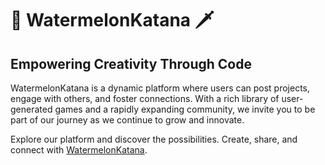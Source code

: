 # 🍉 WatermelonKatana 🗡️

## Empowering Creativity Through Code

WatermelonKatana is a dynamic platform where users can post projects, engage with others, and foster connections. With a rich library of user-generated games and a rapidly expanding community, we invite you to be part of our journey as we continue to grow and innovate.

Explore our platform and discover the possibilities. Create, share, and connect with [WatermelonKatana](https://watermelonkatana.com/).
